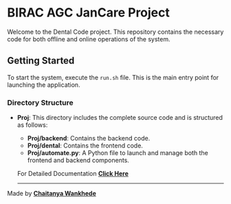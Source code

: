 # BIRAC AGC JanCare Project
Welcome to the Dental Code project. This repository contains the necessary code for both offline and online operations of the system.

## Getting Started

To start the system, execute the `run.sh` file. This is the main entry point for launching the application.

### Directory Structure

- **Proj**: This directory includes the complete source code and is structured as follows:
  - **Proj/backend**: Contains the backend code.
  - **Proj/dental**: Contains the frontend code.
  - **Proj/automate.py**: A Python file to launch and manage both the frontend and backend components.

  For Detailed Documentation **[Click Here](https://github.com/Babban33/betic-backend)**

  ---
Made by **[Chaitanya Wankhede](https://github.com/Babban33)**